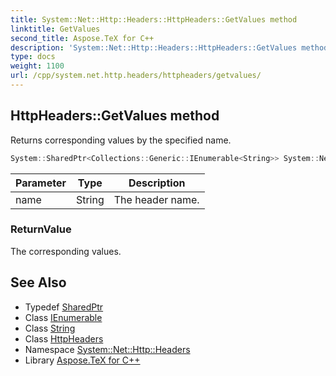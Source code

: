 ```yaml
---
title: System::Net::Http::Headers::HttpHeaders::GetValues method
linktitle: GetValues
second_title: Aspose.TeX for C++
description: 'System::Net::Http::Headers::HttpHeaders::GetValues method. Returns corresponding values by the specified name in C++.'
type: docs
weight: 1100
url: /cpp/system.net.http.headers/httpheaders/getvalues/
---
```

## HttpHeaders::GetValues method


Returns corresponding values by the specified name.

```cpp
System::SharedPtr<Collections::Generic::IEnumerable<String>> System::Net::Http::Headers::HttpHeaders::GetValues(String name)
```


| Parameter | Type | Description |
| --- | --- | --- |
| name | String | The header name. |

### ReturnValue

The corresponding values.

## See Also

* Typedef [SharedPtr](../../../system/sharedptr/)
* Class [IEnumerable](../../../system.collections.generic/ienumerable/)
* Class [String](../../../system/string/)
* Class [HttpHeaders](../)
* Namespace [System::Net::Http::Headers](../../)
* Library [Aspose.TeX for C++](../../../)
